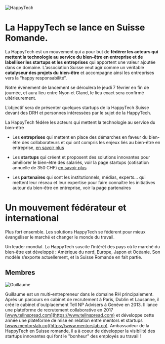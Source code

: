 ![HappyTech](https://res.cloudinary.com/happytech/image/upload/w_320/v1544996202/website/international/happytech-swiss.png)

# La HappyTech se lance en Suisse Romande. 

La HappyTech est un mouvement qui a pour but de **fédérer les acteurs qui mettent la technologie au service du bien-être en entreprise et de labelliser les startups et les entreprises** qui apportent une valeur ajoutée dans ce domaine.
L’association Suisse veut agir comme un véritable **catalyseur des projets du bien-être** et accompagne ainsi les entreprises vers la “happy responsabilité”. 

Notre événement de lancement se déroulera le jeudi 7 février en fin de journée, et aura lieu entre Nyon et Gland, le lieu exact sera confirmé ultérieurement. 
 
L’objectif sera de présenter quelques startups de la HappyTech Suisse devant des DRH et personnes intéressées par le sujet de la HappyTech. 


La HappyTech fédère les acteurs qui mettent la technologie au service du bien-être
- Les **entreprises** qui mettent en place des démarches en faveur du bien-être des collaborateurs et qui ont compris les enjeux liés au bien-être en entreprise, [en savoir plus](https://happytechsuisse.typeform.com/to/h5HtIO)

- Les **startups** qui créent et proposent des solutions innovantes pour améliorer le bien-être des salariés, voir la page startups (cotisation annuelle de 350 CHF) [en savoir plus](https://happytechsuisse.typeform.com/to/MfAkR9)

- Les **partenaires** qui sont les institutionnels, médias, experts… qui mettent leur réseau et leur expertise pour faire connaître les initiatives autour du bien-être en entreprise, voir la page partenaires

# Un mouvement fédérateur et international

Plus fort ensemble. Les solutions HappyTech se fédèrent pour mieux évangéliser le marché et changer le monde du travail.

Un leader mondial. La HappyTech suscite l’intérêt des pays où le marché du bien-être est développé : Amérique du nord, Europe, Japon et Océanie. Son modèle s’exporte actuellement, et la Suisse Romande en fait partie. 

## Membres 

![Guillaume](https://res.cloudinary.com/happytech/image/upload/w_500,h_500,c_crop,g_face,r_max/w_96/v1544996518/website/international/Guillaume-swiss.jpg)

Guillaume est un multi-entrepreneur dans le domaine RH principalement. Après un parcours en cabinet de recrutement à Paris, Dublin et Lausanne, il créé le cabinet d'outplacement Tell NP Advisers à Genève en 2013. Il lance une plateforme de recrutement collaborative en 2017 [www.tellnspread.com](https://www.tellnspread.com) et développe cette année une plateforme de mise en relation entre mentors et startups [www.mentorslab.co](https://www.mentorslab.co). 
Ambassadeur de la HappyTech en Suisse romande, il a à coeur de développer la visibilité des startups innovantes qui font le "bonheur" des employés au travail !